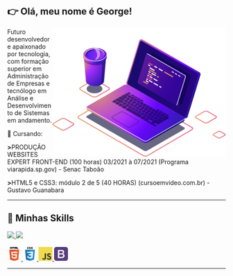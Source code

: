 ## :point_right: Olá, meu nome é <strong>George!</strong>


<img src="https://github.com/george-git-dev/george-git-dev/blob/main/computador.png" min-width="400px" max-width="400px" width="400px" align="right" alt="Computador iuriCode">

<p align="left"> 
  Futuro desenvolvedor e apaixonado por tecnologia, com formação superior em Administração de Empresas e tecnólogo em Análise e Desenvolvimento de Sistemas em andamento.
</p>

<p align="left">
  🦄 Cursando: 
  
<strong>></strong>PRODUÇÃO WEBSITES EXPERT FRONT-END (100 horas) 03/2021 à 07/2021
     (Programa viarapida.sp.gov) - Senac Taboão

<strong>></strong>HTML5 e CSS3: módulo 2 de 5 (40 HORAS)
     (cursoemvideo.com.br) - Gustavo Guanabara
</p>



----

## 🚀 Minhas Skills

 <div>
  <a href="https://github.com/george-git-dev">
  <img height="180em" src="https://github-readme-stats.vercel.app/api?username=george-git-dev&show_icons=true&theme=dracula&include_all_commits=true&count_private=true"/>
  <img height="180em" src="https://github-readme-stats.vercel.app/api/top-langs/?username=george-git-dev&layout=compact&langs_count=16&theme=dracula"/>
<div>

  
<div style="display: inline_block"><br>
<code><img height="32" src="https://raw.githubusercontent.com/github/explore/80688e429a7d4ef2fca1e82350fe8e3517d3494d/topics/html/html.png" alt="HTML5"/></code>
<code><img height="32" src="https://raw.githubusercontent.com/github/explore/80688e429a7d4ef2fca1e82350fe8e3517d3494d/topics/css/css.png" alt="CSS"/></code>
<code><img height="32" src="https://raw.githubusercontent.com/github/explore/80688e429a7d4ef2fca1e82350fe8e3517d3494d/topics/javascript/javascript.png" alt="Javascript"/></code>
<code><img height="32" src="https://raw.githubusercontent.com/github/explore/80688e429a7d4ef2fca1e82350fe8e3517d3494d/topics/bootstrap/bootstrap.png" alt="Bootstrap"/></code>
</div>


----
